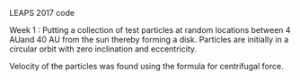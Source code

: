 LEAPS 2017 code

Week 1 : Putting a collection of test particles at random locations between 4 AUand 40 AU from the sun thereby forming a disk.
Particles are initially in a circular orbit with zero inclination and eccentricity.

Velocity of the particles was found using the formula for centrifugal force.



